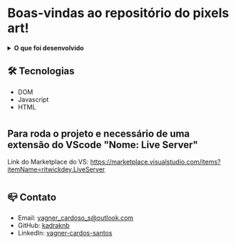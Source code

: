 # Boas-vindas ao repositório do pixels art!

<details>
  <summary><strong>O que foi desenvolvido</strong></summary>

uma página web que contém uma paleta de cores funcional que poderá ser utilizada para criar desenhos em pixels. utilizando javascript, css e html.
  
  
<br />
</details>

## 🛠 Tecnologias

- DOM
- Javascript
- HTML
#
## Para roda o projeto e necessário de uma extensão do VScode "Nome: Live Server"
Link do Marketplace do VS: https://marketplace.visualstudio.com/items?itemName=ritwickdey.LiveServer
#
## 📪 Contato

- Email: [vagner_cardoso_s@outlook.com](vagner_cardoso_s@outlook.com)
- GitHub: [kadraknb](https://github.com/kadraknb)
- LinkedIn: [vagner-cardos-santos](https://www.linkedin.com/in/vagner-cardos-santos/)

